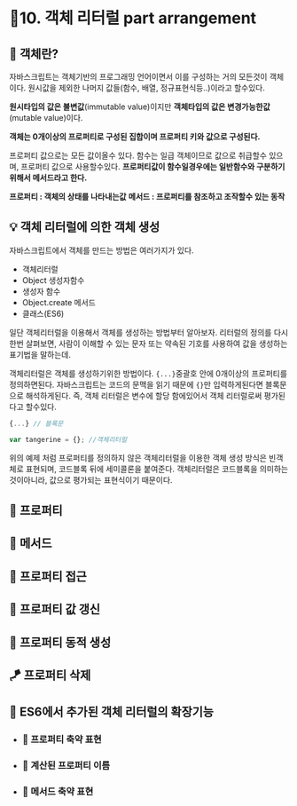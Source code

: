 # 🎈10. 객체 리터럴 part arrangement

## 🔎 객체란?

자바스크립트는 객체기반의 프로그래밍 언어이면서 이를 구성하는 거의 모든것이 객체이다.
원시값을 제외한 나머지 값들(함수, 배열, 정규표현식등..)이라고 할수있다.

**원시타입의 값은 불변값**(immutable value)이지만 **객체타입의 값은 변경가능한값**(mutable value)이다.

**객체는 0개이상의 프로퍼티로 구성된 집합이며 프로퍼티 키와 값으로 구성된다.**

프로퍼티 값으로는 모든 값이올수 있다.
함수는 일급 객체이므로 값으로 취급할수 있으며, 프로퍼티 값으로 사용할수있다. **프로퍼티값이 함수일경우에는 일반함수와 구분하기위해서 메서드라고 한다.**

**프로퍼티 : 객체의 상태를 나타내는값**
**메서드 : 프로퍼티를 참조하고 조작할수 있는 동작**

## 💡 객체 리터럴에 의한 객체 생성

자바스크립트에서 객체를 만드는 방법은 여러가지가 있다.

- 객체리터럴
- Object 생성자함수
- 생성자 함수
- Object.create 메서드
- 클래스(ES6)

일단 객체리터럴을 이용해서 객체를 생성하는 방법부터 알아보자.
리터럴의 정의를 다시한번 살펴보면, 사람이 이해할 수 있는 문자 또는 약속된 기호를 사용하여 값을 생성하는 표기법을 말하는데.

객체리터럴은 객체를 생성하기위한 방법이다.
`{...}`중괄호 안에 0개이상의 프로퍼티를 정의하면된다.
자바스크립트는 코드의 문맥을 읽기 때문에 `{}`만 입력하게된다면 블록문으로 해석하게된다.
즉, 객체 리터럴은 변수에 할당 함에있어서 객체 리터럴로써 평가된다고 할수있다.

```javascript
{...} // 블록문

var tangerine = {}; //객체리터럴
```

위의 예제 처럼 프로퍼티를 정의하지 않은 객체리터럴을 이용한 객체 생성 방식은 빈객체로 표현되며, 코드블록 뒤에 세미콜론을 붙여준다. 객체리터럴은 코드블록을 의미하는것이아니라, 값으로 평가되는 표현식이기 때문이다.

## 📰 프로퍼티

## 🧮 메서드

## 🔐 프로퍼티 접근

## 📝 프로퍼티 값 갱신

## 🎇 프로퍼티 동적 생성

## 🪁 프로퍼티 삭제

## 🧱 ES6에서 추가된 객체 리터럴의 확장기능

- ### 📌 프로퍼티 축약 표현

- ### 📗 계산된 프로퍼티 이름

- ### 📘 메서드 축약 표현
